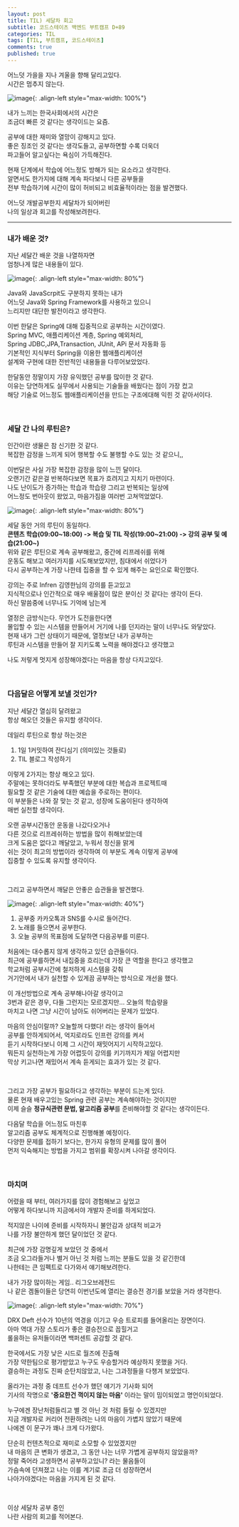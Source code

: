 ```yaml
---
layout: post
title: TIL) 세달차 회고
subtitle: 코드스테이츠 백엔드 부트캠프 D+89
categories: TIL
tags: [TIL, 부트캠프, 코드스테이츠]
comments: true
published: true
---
```



어느덧 가을을 지나 겨울을 향해 달리고있다.  
시간은 멈추지 않는다.  

![image](https://lh3.googleusercontent.com/u/0/drive-viewer/AJc5JmR16i01UpPNroUzNknMVxn4tsIkhDV6gkngKajpEaMzj2xJ4E5Vyez__5rtpW5xjh_1Acwk1IZjAcZmfys0znB7kYUlsA=w3024-h1728){: .align-left style="max-width: 100%"}


내가 느끼는 한국사회에서의 시간은  
조금더 빠른 것 같다는 생각이드는 요즘.   

공부에 대한 재미와 열망이 강해지고 있다.  
좋은 징조인 것 같다는 생각도들고, 공부하면할 수록 더욱더  
파고들어 알고싶다는 욕심이 가득해진다.  

현재 단계에서 학습에 어느정도 방해가 되는 요소라고 생각한다.  
알면서도 한가지에 대해 계속 파다보니 다른 공부들을  
전부 학습하기에 시간이 많이 허비되고 비효율적이라는  점을 발견했다.

어느덧 개발공부한지 세달차가 되어버린  
나의 일상과 회고를 작성해보려한다.  

---  

### 내가 배운 것?  
지난 세달간 배운 것을 나열하자면  
엄청나게 많은 내용들이 있다.  

![image](https://lh3.googleusercontent.com/drive-viewer/AJc5JmSXU951Um_58x0b3_0a2GfPEYsLXEs-jRIv8ABUveSo7Iw5c_T-fB_Qq0joTmnrxVKOQF2vwPY=w1512-h753){: .align-left style="max-width: 80%"}


Java와 JavaScrpit도 구분하지 못하는 내가  
어느덧 Java와 Spring Framework를 사용하고 있으니  
느리지만 대단한 발전이라고 생각한다.  

이번 한달은 Spring에 대해 집중적으로 공부하는 시간이였다.  
Spring MVC, 애플리케이션 계층, Spring 예외처리,  
Spring JDBC,JPA,Transaction, JUnit, APi 문서 자동화 등  
기본적인 지식부터 Spring을 이용한 웹애플리케이션  
설계와 구현에 대한 전반적인 내용들을 다루어보았었다.


한달동안 정말이지 가장 유익했던 공부를 많이한 것 같다.    
이유는 당연하게도 실무에서 사용되는 기술들을 배웠다는 점이 가장 컸고  
해당 기술로 어느정도 웹애플리케이션을 만드는 구조에대해 익힌 것 같아서이다.

<br/>  

### 세달 간 나의 루틴은?  
인간이란 생물은 참 신기한 것 같다.  
복잡한 감정을 느끼게 되어 행복할 수도 불행할 수도 있는 것 같으니,,  

이번달은 사실 가장 복잡한 감정을 많이 느낀 달이다.  
오랜기간 같은걸 반복하다보면 목표가 흐려지고 지치기 마련이다.  
나도 난이도가 증가하는 학습과 학습량 그리고 반복되는 일상에  
어느정도 번아웃이 왔었고, 마음가짐을 여러번 고쳐먹었었다.  

![image](https://lh3.googleusercontent.com/u/0/drive-viewer/AJc5JmRlTDexto7K3zOvG3HYqMS_zovg7kMNMWV_JL6QzWm5fP4TRqS5b9iNtWo3ee1ln1iJUhg2uR-djF3gZupYtWSzYRNn=w3024-h1614){: .align-left style="max-width: 80%"}


세달 동안 거의 루틴이 동일하다.  
**콘텐츠 학습(09:00~18:00) -> 복습 및 TIL 작성(19:00~21:00) -> 강의 공부 및 예습(21:00~)**  
위와 같은 루틴으로 계속 공부해왔고, 중간에 리프레쉬를 위해  
운동도 해보고 여러가지를 시도해보았지만, 침대에서 쉬었다가   
다시 공부하는게 가장 나한테 집중을 할 수 있게 해주는 요인으로 확인했다.

강의는 주로 Infren 김영한님의 강의를 듣고있고  
지식적으로나 인간적으로 매우 배울점이 많은 분이신 것 같다는 생각이 든다.  
하신 말씀중에 너무나도 기억에 남는게  

열정은 금방식는다. 무언가 도전을한다면  
몰입할 수 있는 시스템을 만들어서 거기에 나를 던지라는 말이 너무나도 와닿았다.    
현재 내가 그런 상태이기 때문에, 열정보단 내가 공부하는  
루틴과 시스템을 만들어 잘 지키도록 노력을 해야겠다고 생각했고

나도 저렇게 멋지게 성장해야겠다는 마음을 항상 다지고있다.

<br/>

### 다음달은 어떻게 보낼 것인가?

지난 세달간 열심히 달려왔고  
항상 해오던 것들은 유지할 생각이다.  

데일리 루틴으로 항상 하는것은
1. 1일 1커밋하여 잔디심기 (의미있는 것들로)
2. TIL 블로그 작성하기

이렇게 2가지는 항상 해오고 있다.  
주말에는 못하더라도 부족했던 부분에 대한 복습과 프로젝트때  
필요할 것 같은 기술에 대한 예습을 주로하는 편이다.  
이 부분들은 나와 잘 맞는 것 같고, 성장에 도움이된다 생각하여  
매번 실천할 생각이다.  

오랜 공부시간동안 운동을 나갔다오거나  
다른 것으로 리프레쉬하는 방법을 많이 취해보았는데  
크게 도움은 없다고 깨달았고, 누워서 정신을 맑게  
쉬는 것이 최고의 방법이라 생각하여 이 부분도 계속 이렇게 공부에  
집중할 수 있도록 유지할 생각이다.

<br/>

그리고 공부하면서 깨달은 안좋은 습관들을 발견했다.  

![image](https://lh3.googleusercontent.com/u/0/drive-viewer/AJc5JmRpTAUYSI-GUgK5uUnr4WgRsY_BsNfK-teJ_Bu1og9-RxJlO8Q1HRRnCY01NZUpfNaJdscM7wwPNseuLvdUlc7ZLff_5w=w1920-h864){: .align-left style="max-width: 40%"}

1. 공부중 카카오톡과 SNS를 수시로 들어간다.  
2. 노래를 들으면서 공부한다.
3. 오늘 공부의 목표점에 도달하면 다음공부를 미룬다.  

처음에는 대수롭지 않게 생각하고 있던 습관들이다.  
최근에 공부를하면서 내집중을 흐리는데 가장 큰 역할을 한다고 생각했고   
학교처럼 공부시간에 철저하게 시스템을 갖춰  
거기안에서 내가 실천할 수 있게끔 공부하는 방식으로 개선을 했다.  

이 개선방법으로 계속 공부해나아갈 생각이고  
3번과 같은 경우, 다들 그런지는 모르겠지만... 오늘의 학습량을  
마치고 나면 그냥 시간이 남아도 쉬어버리는 문제가 있었다.  

마음의 안심이랄까? 오늘할꺼 다했다! 라는 생각이 들어서  
공부를 안하게되어서, 억지로라도 인프런 강의를 켜서  
듣기 시작하다보니 이제 그 시간이 재밋어지기 시작하고있다.  
뭐든지 실천하는게 가장 어렵듯이 강의를 키기까지가 제일 어렵지만  
막상 키고나면 재밌어서 계속 듣게되는 효과가 있는 것 같다.

<br/>

그리고 가장 공부가 필요하다고 생각하는 부분이 드는게 있다.  
물론 현재 배우고있는 Spring 관련 공부는 계속해야하는 것이지만  
이제 슬슬 **정규식관련 문법, 알고리즘 공부**를 준비해야할 것 같다는 생각이든다.  

다음달 학습을 어느정도 마친후  
알고리즘 공부도 체계적으로 진행해볼 예정이다.  
다양한 문제를 접하기 보다는, 한가지 유형의 문제를 많이 풀어  
먼저 익숙해지는 방법을 가지고 범위를 확장시켜 나아갈 생각이다.  


<br/>

### 마치며

어렸을 때 부터, 여러가지를 많이 경험해보고 싶었고  
어떻게 하다보니까 지금에서야 개발자 준비를 하게되었다.  

적지않은 나이에 준비를 시작하자니 불안감과 상대적 비교가  
나를 가장 불안하게 했던 달이었던 것 같다.  

최근에 가장 감명깊게 보았던 것 중에서  
조금 오그라들거나 별거 아닌 것 처럼 느끼는 분들도 있을 것 같긴한데  
나한테는 큰 임펙트로 다가와서 얘기해보려한다.  

내가 가장 많이하는 게임.. 리그오브레전드  
나 같은 겜돌이들은 당연히 이번년도에 열리는 결승전 경기를 보았을 거라 생각한다.

![image](https://lh3.googleusercontent.com/u/0/drive-viewer/AJc5JmTXoT1HvGMR6nEoy_n4kpu1lcISRNm8bgZN4eeS86_HASrkFdxrDDPt7RLkMKW6DR-q62hJyo-QTUpuNjaoKCC-c5o59w=w1920-h864){: .align-left style="max-width: 70%"}

DRX Deft 선수가 10년의 역경을 이기고 우승 트로피를 들어올리는 장면이다.  
아마 역대 가장 스토리가 좋은 결승전으로 꼽힐거고  
롤을하는 유저들이라면 백퍼센트 공감할 것 같다.  

한국에서도 가장 낮은 시드로 월즈에 진출해  
가장 약한팀으로 평가받았고 누구도 우승할거라 예상하지 못했을 거다.  
결승하는 과정도 진짜 순탄치않았고, 나는 그과정들을 다챙겨 보았었다.  

올라가는 과정 중 데프트 선수가 했던 얘기가 기사화 되어  
기사의 작명으로 **'중요한건 꺽이지 않는 마음'** 이라는 말이 밈이되었고 명언이되었다.  

누구에겐 장난처럼들리고 별 것 아닌 것 처럼 들릴 수 있겠지만  
지금 개발자로 커리어 전환하려는 나의 마음이 가볍지 않았기 때문에  
나에겐 이 문구가 꽤나 크게 다가왔다.  

단순히 컨텐츠적으로 재미로 소모할 수 있었겠지만  
내 마음의 큰 변화가 생겼고, 그 동안 나는 너무 가볍게 공부하지 않았을까?  
정말 죽어라 고생하면서 공부하고있니? 라는 물음들이  
가슴속에 던져졌고 나는 이를 계기로 조금 더 성장하면서  
나아가야겠다는 마음을 가지게 된 것 같다.  

<br/>

이상 세달차 공부 중인   
나란 사람의 회고를 적어본다.





<br/>
